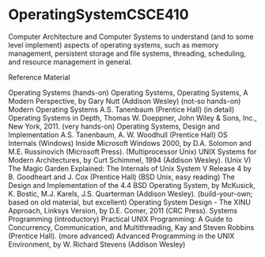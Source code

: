 # OperatingSystemCSCE410


Computer Architecture and Computer Systems to understand (and to some level implement) aspects of operating systems, such as memory management, persistent storage and file systems, threading, scheduling, and resource management in general.




Reference Material

Operating Systems
(hands-on) Operating Systems, Operating Systems, A Modern Perspective, by Gary Nutt (Addison Wesley)
(not-so hands-on) Modern Operating Systems A.S. Tanenbaum (Prentice Hall)
(in detail) Operating Systems in Depth, Thomas W. Doeppner, John Wiley & Sons, Inc., New York, 2011.
(very hands-on) Operating Systems, Design and Implementation A.S. Tanenbaum, A. W. Woodhull (Prentice Hall)
OS Internals
(Windows) Inside Microsoft Windows 2000, by D.A. Solomon and M.E. Russinovich (Microsoft Press).
(Multiprocessor Unix) UNIX Systems for Modern Architectures, by Curt Schimmel, 1994 (Addison Wesley).
(Unix V) The Magic Garden Explained: The Internals of Unix System V Release 4 by B. Goodheart and J. Cox (Prentice Hall)
(BSD Unix, easy reading) The Design and Implementation of the 4.4 BSD Operating System, by McKusick, K. Bostic, M.J. Karels, J.S. Quarterman (Addison Wesley).
(build-your-own; based on old material, but excellent) Operating System Design - The XINU Approach, Linksys Version, by D.E. Comer, 2011 (CRC Press).
Systems Programming
(introductory) Practical UNIX Programming: A Guide to Concurrency, Communication, and Multithreading, Kay and Steven Robbins (Prentice Hall).
(more advanced) Advanced Programming in the UNIX Environment, by W. Richard Stevens (Addison Wesley)
